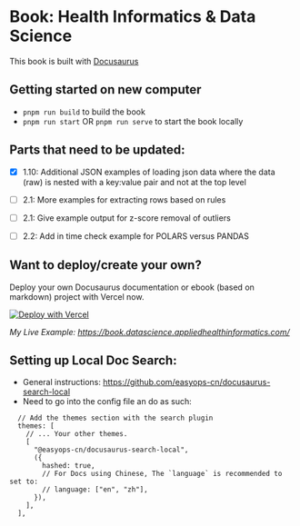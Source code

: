 # Book: Health Informatics & Data Science

This book is built with [Docusaurus](https://v2.docusaurus.io)

## Getting started on new computer
- `pnpm run build` to build the book
- `pnpm run start` OR `pnpm run serve` to start the book locally

## Parts that need to be updated:

- [x] 1.10: Additional JSON examples of loading json data where the data (raw) is nested with a key:value pair and not at the top level 
- [ ] 2.1: More examples for extracting rows based on rules 
- [ ] 2.1: Give example output for z-score removal of outliers 
- [ ] 2.2: Add in time check example for POLARS versus PANDAS 


## Want to deploy/create your own?

Deploy your own Docusaurus documentation or ebook (based on markdown) project with Vercel now.

[![Deploy with Vercel](https://vercel.com/button)](https://vercel.com/new/clone?repository-url=https://github.com/vercel/vercel/tree/main/docusaurus-2&template=docusaurus-2)

_My Live Example: https://book.datascience.appliedhealthinformatics.com/_

## Setting up Local Doc Search:
- General instructions: https://github.com/easyops-cn/docusaurus-search-local 
- Need to go into the config file an do as such:
```
  // Add the themes section with the search plugin
  themes: [
    // ... Your other themes.
    [
      "@easyops-cn/docusaurus-search-local",
      ({
        hashed: true,
        // For Docs using Chinese, The `language` is recommended to set to:
        // language: ["en", "zh"],
      }),
    ],
  ],
```
